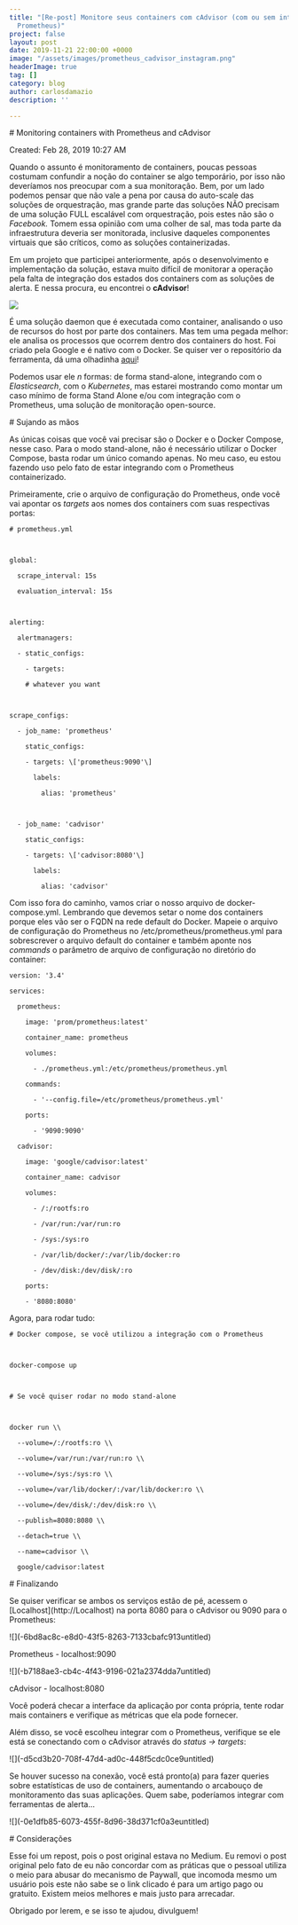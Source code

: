 ```yaml
---
title: "[Re-post] Monitore seus containers com cAdvisor (com ou sem integração do
  Prometheus)"
project: false
layout: post
date: 2019-11-21 22:00:00 +0000
image: "/assets/images/prometheus_cadvisor_instagram.png"
headerImage: true
tag: []
category: blog
author: carlosdamazio
description: ''

---
```

\# Monitoring containers with Prometheus and cAdvisor

Created: Feb 28, 2019 10:27 AM

Quando o assunto é monitoramento de containers, poucas pessoas costumam confundir a noção do container se algo temporário, por isso não deveríamos nos preocupar com a sua monitoração. Bem, por um lado podemos pensar que não vale a pena por causa do auto-scale das soluções de orquestração, mas grande parte das soluções NÃO precisam de uma solução FULL escalável com orquestração, pois estes não são o *Facebook.* Tomem essa opinião com uma colher de sal, mas toda parte da infraestrutura deveria ser monitorada, inclusive daqueles componentes virtuais que são críticos, como as soluções containerizadas.

Em um projeto que participei anteriormente, após o desenvolvimento e implementação da solução, estava muito difícil de monitorar a operação pela falta de integração dos estados dos containers com as soluções de alerta. E nessa procura, eu encontrei o **cAdvisor**!

![](https://github.com/google/cadvisor/raw/master/logo.png)

É uma solução daemon que é executada como container, analisando o uso de recursos do host por parte dos containers. Mas tem uma pegada melhor: ele analisa os processos que ocorrem dentro dos containers do host. Foi criado pela Google e é nativo com o Docker. Se quiser ver o repositório da ferramenta, dá uma olhadinha [aqui](https://github.com/google/cadvisor)!

Podemos usar ele _n_ formas: de forma stand-alone, integrando com o _Elasticsearch_, com o _Kubernetes_, mas estarei mostrando como montar um caso mínimo de forma Stand Alone e/ou com integração com o Prometheus, uma solução de monitoração open-source.

\# Sujando as mãos

As únicas coisas que você vai precisar são o Docker e o Docker Compose, nesse caso. Para o modo stand-alone, não é necessário utilizar o Docker Compose, basta rodar um único comando apenas. No meu caso, eu estou fazendo uso pelo fato de estar integrando com o Prometheus containerizado.

Primeiramente, crie o arquivo de configuração do Prometheus, onde você vai apontar os *targets* aos nomes dos containers com suas respectivas portas:

    # prometheus.yml

    

    global:

      scrape_interval: 15s

      evaluation_interval: 15s

    

    alerting:

      alertmanagers:

      - static_configs:

        - targets:

        # whatever you want

    

    scrape_configs:

      - job_name: 'prometheus'

        static_configs:

        - targets: \['prometheus:9090'\]

          labels:

            alias: 'prometheus'

    

      - job_name: 'cadvisor'

        static_configs:

        - targets: \['cadvisor:8080'\]

          labels:

            alias: 'cadvisor'

Com isso fora do caminho, vamos criar o nosso arquivo de docker-compose.yml. Lembrando que devemos setar o nome dos containers porque eles vão ser o FQDN na rede default do Docker. Mapeie o arquivo de configuração do Prometheus no /etc/prometheus/prometheus.yml para sobrescrever o arquivo default do container e também aponte nos *commands* o parâmetro de arquivo de configuração no diretório do container:

    version: '3.4'

    services:

      prometheus:

        image: 'prom/prometheus:latest'

        container_name: prometheus

        volumes:

          - ./prometheus.yml:/etc/prometheus/prometheus.yml

        commands:

          - '--config.file=/etc/prometheus/prometheus.yml'

        ports:

          - '9090:9090'

      cadvisor:

        image: 'google/cadvisor:latest'

        container_name: cadvisor

        volumes:

          - /:/rootfs:ro

          - /var/run:/var/run:ro

          - /sys:/sys:ro

          - /var/lib/docker/:/var/lib/docker:ro

          - /dev/disk:/dev/disk/:ro

        ports:

        - '8080:8080'

    

    

Agora, para rodar tudo:

    # Docker compose, se você utilizou a integração com o Prometheus

    

    docker-compose up

    

    # Se você quiser rodar no modo stand-alone

    

    docker run \\

      --volume=/:/rootfs:ro \\

      --volume=/var/run:/var/run:ro \\

      --volume=/sys:/sys:ro \\

      --volume=/var/lib/docker/:/var/lib/docker:ro \\

      --volume=/dev/disk/:/dev/disk:ro \\

      --publish=8080:8080 \\

      --detach=true \\

      --name=cadvisor \\

      google/cadvisor:latest

\# Finalizando

Se quiser verificar se ambos os serviços estão de pé, acessem o \[Localhost\](http://Localhost) na porta 8080 para o cAdvisor ou 9090 para o Prometheus:

!\[\](-6bd8ac8c-e8d0-43f5-8263-7133cbafc913untitled)

Prometheus - localhost:9090

!\[\](-b7188ae3-cb4c-4f43-9196-021a2374dda7untitled)

cAdvisor - localhost:8080

Você poderá checar a interface da aplicação por conta própria, tente rodar mais containers e verifique as métricas que ela pode fornecer.

Além disso, se você escolheu integrar com o Prometheus, verifique se ele está se conectando com o cAdvisor através do *status → targets*:

!\[\](-d5cd3b20-708f-47d4-ad0c-448f5cdc0ce9untitled)

Se houver sucesso na conexão, você está pronto(a) para fazer queries sobre estatísticas de uso de containers, aumentando o arcabouço de monitoramento das suas aplicações. Quem sabe, poderíamos integrar com ferramentas de alerta...

!\[\](-0e1dfb85-6073-455f-8d96-38d371cf0a3euntitled)

\# Considerações

Esse foi um repost, pois o post original estava no Medium. Eu removi o post original pelo fato de eu não concordar com as práticas que o pessoal utiliza o meio para abusar do mecanismo de Paywall, que incomoda mesmo um usuário pois este não sabe se o link clicado é para um artigo pago ou gratuito. Existem meios melhores e mais justo para arrecadar.

Obrigado por lerem, e se isso te ajudou, divulguem!